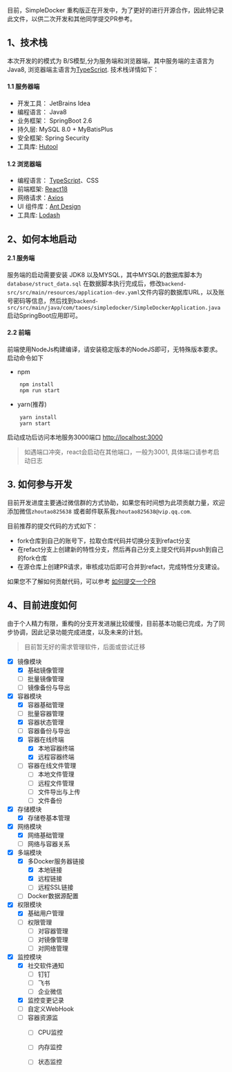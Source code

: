 目前，SimpleDocker 重构版正在开发中，为了更好的进行开源合作，因此特记录此文件，以供二次开发和其他同学提交PR参考。

## 1、技术栈

本次开发的的模式为 B/S模型,分为服务端和浏览器端，其中服务端的主语言为 Java8, 浏览器端主语言为[TypeScript](https://www.typescriptlang.org/).  技术栈详情如下： 

#### 1.1 服务器端

+ 开发工具： JetBrains Idea
+ 编程语言： Java8
+ 业务框架： SpringBoot 2.6
+ 持久层:    MySQL 8.0 + MyBatisPlus
+ 安全框架: Spring Security
+ 工具库: [Hutool](https://hutool.cn/)

#### 1.2 浏览器端

+ 编程语言：  [TypeScript](https://www.typescriptlang.org/)、CSS
+ 前端框架: [React18](https://zh-hans.reactjs.org/)
+ 网络请求：[Axios](https://www.axios.com/)
+ UI 组件库：[Ant Design](https://ant.design/)
+ 工具库: [Lodash](https://lodash.com/)

## 2、如何本地启动

#### 2.1 服务端

服务端的启动需要安装 JDK8 以及MYSQL，其中MYSQL的数据库脚本为 `database/struct_data.sql` 在数据脚本执行完成后，修改`backend-src/src/main/resources/application-dev.yaml`文件内容的数据库URL，以及账号密码等信息，然后找到`backend-src/src/main/java/com/taoes/simpledocker/SimpleDockerApplication.java` 启动SpringBoot应用即可。



#### 2.2 前端

前端使用NodeJs构建编译，请安装稳定版本的NodeJS即可，无特殊版本要求。启动命令如下

+ npm

```shell
	npm install
	npm run start
```

+ yarn(推荐)

```shell
	yarn install
	yarn start
```

  启动成功后访问本地服务3000端口 [http://localhost:3000](http://localhost:3000) 

> 如遇端口冲突，react会启动在其他端口，一般为3001, 具体端口请参考启动日志


## 3. 如何参与开发

目前开发进度主要通过微信群的方式协助，如果您有时间想为此项贡献力量，欢迎添加微信`zhoutao825638` 或者邮件联系我`zhoutao825638@vip.qq.com`.

目前推荐的提交代码的方式如下：

+ fork仓库到自己的账号下，拉取仓库代码并切换分支到refact分支
+ 在refact分支上创建新的特性分支，然后再自己分支上提交代码并push到自己的fork仓库
+ 在源仓库上创建PR请求，审核成功后即可合并到refact，完成特性分支建设。

如果您不了解如何贡献代码，可以参考 [如何提交一个PR](https://juejin.cn/post/6854573213200941063)



## 4、目前进度如何

由于个人精力有限，重构的分支开发进展比较缓慢，目前基本功能已完成，为了同步协调，因此记录功能完成进度，以及未来的计划。

> 目前暂无好的需求管理软件，后面或尝试迁移

- [x] 镜像模块
  - [x] 基础镜像管理
  - [ ] 批量镜像管理
  - [ ] 镜像备份与导出
- [x] 容器模块
  - [x] 容器基础管理
  - [ ] 批量容器管理
  - [x] 容器状态管理
  - [ ] 容器备份与导出
  - [x] 容器在线终端
    - [x] 本地容器终端
    - [x] 远程容器终端

  - [ ] 容器在线文件管理
    - [ ] 本地文件管理
    - [ ] 远程文件管理
    - [ ] 文件导出与上传
    - [ ] 文件备份
- [x] 存储模块
  - [x] 存储卷基本管理
- [x] 网络模块
  - [x] 网络基础管理
  - [ ] 网络与容器关系
- [x] 多端模块
  - [x] 多Docker服务器链接
    - [x] 本地链接
    - [x] 远程链接
    - [ ] 远程SSL链接
  - [ ] Docker数据源配置 
- [x] 权限模块
  - [x] 基础用户管理
  - [ ] 权限管理
    - [ ] 对容器管理
    - [ ] 对镜像管理
    - [ ] 对网络管理

- [x] 监控模块
  - [x] 社交软件通知
    - [ ] 钉钉
    - [ ] 飞书
    - [ ] 企业微信
  - [x] 监控变更记录
  - [ ] 自定义WebHook
  - [ ] 容器资源监
    - [ ] CPU监控
    - [ ] 内存监控
    - [ ] 状态监控



